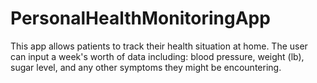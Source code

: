 # PersonalHealthMonitoringApp
This app allows patients to track their health situation at home. The user can input a week's worth of data including: blood pressure, weight (lb), sugar level, and any other symptoms they might be encountering.
